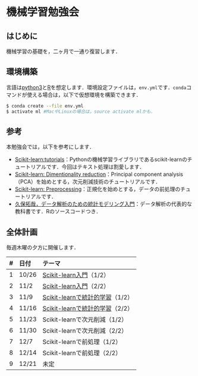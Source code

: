 # 機械学習勉強会

## はじめに

機械学習の基礎を，二ヶ月で一通り復習します．

## 環境構築

言語は[python3](https://www.python.org/)と[R](https://www.r-project.org/)を想定します．環境設定ファイルは，`env.yml`です．`conda`コマンドが使える場合は，以下で仮想環境を構築できます．

```bash
$ conda create --file env.yml
$ activate ml #MacやLinuxの場合は，source activate mlかも．
```

## 参考

本勉強会では，以下を参考にします．

* [Scikit-learn:tutorials](http://scikit-learn.org/stable/tutorial/index.html)：Pythonの機械学習ライブラリであるscikit-learnのチュートリアルです．今回はテキスト処理は割愛します．
* [Scikit-learn: Dimentionality reduction](http://scikit-learn.org/stable/modules/decomposition.html#decompositions)：Principal component analysis（PCA）を始めとする，次元削減技術のチュートリアルです．
* [Scikit-learn: Preprocessing](http://scikit-learn.org/stable/modules/preprocessing.html#preprocessing)：正規化を始めとする，データの前処理のチュートリアルです．
* [久保拓哉，データ解析のための統計モデリング入門](http://amzn.asia/g3XaAKg)：データ解析の代表的な教科書です．Rのソースコードつき．

## 全体計画

毎週木曜の夕方に開催します．

|#|日付|テーマ|
|:--|:--|:--|
|1|10/26|[Scikit-learn入門](https://github.com/haltaro/ml-tutorial/blob/master/01.intro_to_scikit-learn.ipynb)（1/2）|
|2|11/2|[Scikit-learn入門](https://github.com/haltaro/ml-tutorial/blob/master/01.intro_to_scikit-learn.ipynb)（2/2）|
|3|11/9|[Scikit-learnで統計的学習](https://github.com/haltaro/ml-tutorial/blob/master/02.statical-learning.ipynb)（1/2）|
|4|11/16|[Scikit-learnで統計的学習](https://github.com/haltaro/ml-tutorial/blob/master/02.statical-learning.ipynb)（2/2）|
|5|11/23|Scikit-learnで次元削減（1/2）|
|6|11/30|Scikit-learnで次元削減（2/2）|
|7|12/7|Scikit-learnで前処理（1/2）|
|8|12/14|Scikit-learnで前処理（2/2）|
|9|12/21|未定|
